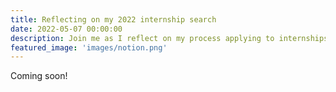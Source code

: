 ```yaml
---
title: Reflecting on my 2022 internship search
date: 2022-05-07 00:00:00
description: Join me as I reflect on my process applying to internships for summer 2022
featured_image: 'images/notion.png'
---
```

Coming soon!
